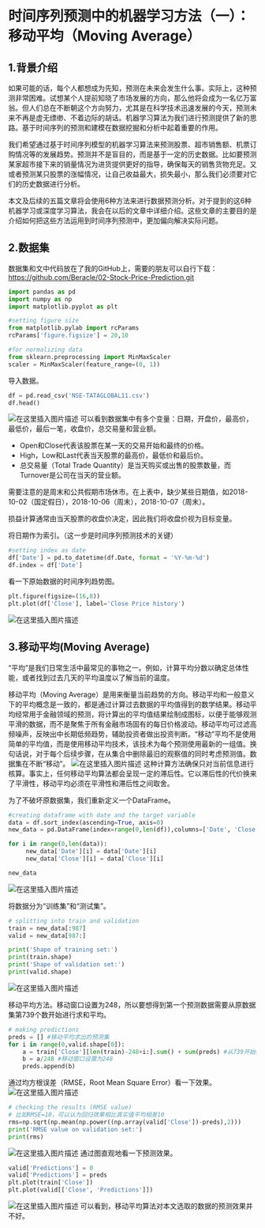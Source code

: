 ﻿# 时间序列预测中的机器学习方法（一）：移动平均（Moving Average）
## 1.背景介绍
如果可能的话，每个人都想成为先知，预测在未来会发生什么事。实际上，这种预测非常困难。试想某个人提前知晓了市场发展的方向，那么他将会成为一名亿万富翁。但人们总在不断朝这个方向努力，尤其是在科学技术迅速发展的今天，预测未来不再是虚无缥缈、不着边际的胡话。机器学习算法为我们进行预测提供了新的思路。基于时间序列的预测和建模在数据挖掘和分析中起着重要的作用。

我们希望通过基于时间序列模型的机器学习算法来预测股票、超市销售额、机票订购情况等的发展趋势。预测并不是盲目的，而是基于一定的历史数据。比如要预测某家超市接下来的销量情况为进货提供更好的指导，确保每天的销售货物充足。又或者预测某只股票的涨幅情况，让自己收益最大，损失最小，那么我们必须要对它们的历史数据进行分析。

本文及后续的五篇文章将会使用6种方法来进行数据预测分析。对于提到的这6种机器学习或深度学习算法，我会在以后的文章中详细介绍。这些文章的主要目的是介绍如何把这些方法运用到时间序列预测中，更加偏向解决实际问题。

## 2.数据集
数据集和文中代码放在了我的GitHub上，需要的朋友可以自行下载：https://github.com/Beracle/02-Stock-Price-Prediction.git

```python
import pandas as pd
import numpy as np
import matplotlib.pyplot as plt

#setting figure size
from matplotlib.pylab import rcParams
rcParams['figure.figsize'] = 20,10

#for normalizing data
from sklearn.preprocessing import MinMaxScaler
scaler = MinMaxScaler(feature_range=(0, 1))
```
导入数据。
```python
df = pd.read_csv('NSE-TATAGLOBAL11.csv')
df.head()
```
![在这里插入图片描述](https://img-blog.csdnimg.cn/20210114105021352.png)
可以看到数据集中有多个变量：日期，开盘价，最高价，最低价，最后一笔，收盘价，总交易量和营业额。
- Open和Close代表该股票在某一天的交易开始和最终的价格。
- High，Low和Last代表当天股票的最高价，最低价和最后价。
- 总交易量（Total Trade Quantity）是当天购买或出售的股票数量，而Turnover是公司在当天的营业额。

需要注意的是周末和公共假期市场休市。在上表中，缺少某些日期值，如2018-10-02（国定假日），2018-10-06（周末），2018-10-07（周末）。

损益计算通常由当天股票的收盘价决定，因此我们将收盘价视为目标变量。

将日期作为索引。（这一步是时间序列预测技术的关键）

```python
#setting index as date
df['Date'] = pd.to_datetime(df.Date, format = '%Y-%m-%d')
df.index = df['Date']
```
看一下原始数据的时间序列趋势图。

```python
plt.figure(figsize=(16,8))
plt.plot(df['Close'], label='Close Price history')
```
![在这里插入图片描述](https://img-blog.csdnimg.cn/20210114105707311.png?x-oss-process=image/watermark,type_ZmFuZ3poZW5naGVpdGk,shadow_10,text_aHR0cHM6Ly9ibG9nLmNzZG4ubmV0L0JlX3JhY2xl,size_16,color_FFFFFF,t_70)
## 3.移动平均(Moving Average)
“平均”是我们日常生活中最常见的事物之一。例如，计算平均分数以确定总体性能，或者找到过去几天的平均温度以了解当前的温度。

移动平均（Moving Average）是用来衡量当前趋势的方向。移动平均和一般意义下的平均概念是一致的，都是通过计算过去数据的平均值得到的数学结果。移动平均经常用于金融领域的预测，将计算出的平均值结果绘制成图标，以便于能够观测平滑的数据，而不是聚焦于所有金融市场固有的每日价格波动。移动平均可过滤高频噪声，反映出中长期低频趋势，辅助投资者做出投资判断。“移动”平均不是使用简单的平均值，而是使用移动平均技术，该技术为每个预测使用最新的一组值。换句话说，对于每个后续步骤，在从集合中删除最旧的观察值的同时考虑预测值。数据集在不断“移动”。
![在这里插入图片描述](https://img-blog.csdnimg.cn/20210114104724548.png?x-oss-process=image/watermark,type_ZmFuZ3poZW5naGVpdGk,shadow_10,text_aHR0cHM6Ly9ibG9nLmNzZG4ubmV0L0JlX3JhY2xl,size_16,color_FFFFFF,t_70)
这种计算方法确保只对当前信息进行核算。事实上，任何移动平均算法都会呈现一定的滞后性。它以滞后性的代价换来了平滑性，移动平均必须在平滑性和滞后性之间取舍。

为了不破坏原数据集，我们重新定义一个DataFrame。
```python
#creating dataframe with date and the target variable
data = df.sort_index(ascending=True, axis=0)
new_data = pd.DataFrame(index=range(0,len(df)),columns=['Date', 'Close'])

for i in range(0,len(data)):
     new_data['Date'][i] = data['Date'][i]
     new_data['Close'][i] = data['Close'][i]

new_data
```
![在这里插入图片描述](https://img-blog.csdnimg.cn/20210114110333407.png?x-oss-process=image/watermark,type_ZmFuZ3poZW5naGVpdGk,shadow_10,text_aHR0cHM6Ly9ibG9nLmNzZG4ubmV0L0JlX3JhY2xl,size_16,color_FFFFFF,t_70)

将数据分为“训练集”和“测试集”。

```python
# splitting into train and validation
train = new_data[:987]
valid = new_data[987:]

print('Shape of training set:')
print(train.shape)
print('Shape of validation set:')
print(valid.shape)
```
![在这里插入图片描述](https://img-blog.csdnimg.cn/20210114110612606.png)

移动平均方法。移动窗口设置为248，所以要想得到第一个预测数据需要从原数据集第739个数开始进行求和平均。

```python
# making predictions 
preds = [] #移动平均求出的预测集
for i in range(0,valid.shape[0]):
    a = train['Close'][len(train)-248+i:].sum() + sum(preds) #从739开始往后做移动平均
    b = a/248 #移动窗口设置为248
    preds.append(b)
```
通过均方根误差（RMSE，Root Mean Square Error）看一下效果。
![在这里插入图片描述](https://img-blog.csdnimg.cn/20210114135857293.png)
```python
# checking the results (RMSE value) 
# 比如RMSE=10，可以认为回归效果相比真实值平均相差10
rms=np.sqrt(np.mean(np.power((np.array(valid['Close'])-preds),2)))
print('RMSE value on validation set:')
print(rms)
```
![在这里插入图片描述](https://img-blog.csdnimg.cn/20210114112430838.png)
通过图直观地看一下预测效果。

```python
valid['Predictions'] = 0
valid['Predictions'] = preds
plt.plot(train['Close'])
plt.plot(valid[['Close', 'Predictions']])
```
![在这里插入图片描述](https://img-blog.csdnimg.cn/20210114112757590.png?x-oss-process=image/watermark,type_ZmFuZ3poZW5naGVpdGk,shadow_10,text_aHR0cHM6Ly9ibG9nLmNzZG4ubmV0L0JlX3JhY2xl,size_16,color_FFFFFF,t_70)
可以看到，移动平均算法对本文选取的数据的预测效果并不好。

